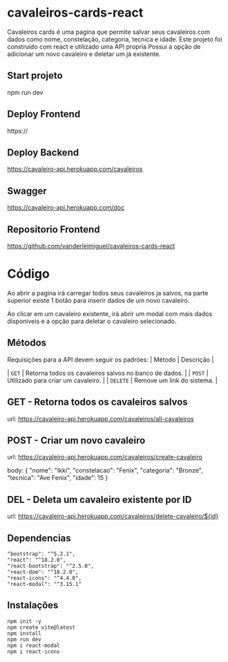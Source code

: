 # cavaleiros-cards-react

Cavaleiros cards é uma pagina que permite salvar seus cavaleiros com dados como nome, constelação, categoria, tecnica e idade.
Este projeto foi construido com react e utilizado uma API propria
Possui a opção de adicionar um novo cavaleiro e deletar um já existente.


## Start projeto

npm run dev

## Deploy Frontend

https://

## Deploy Backend

https://cavaleiro-api.herokuapp.com/cavaleiros

## Swagger

https://cavaleiro-api.herokuapp.com/doc

## Repositorio Frontend

https://github.com/vanderleimiguel/cavaleiros-cards-react

# Código

Ao abrir a pagina irá carregar todos seus cavaleiros ja salvos, na parte superior existe 1 botão para inserir dados de um novo cavaleiro.

Ao clicar em um cavaleiro existente, irá abrir um modal com mais dados disponiveis e a opção para deletar o cavaleiro selecionado.

## Métodos

Requisições para a API devem seguir os padrões:
| Método | Descrição |

| `GET` | Retorna todos os cavaleiros salvos no banco de dados. |
| `POST` | Utilizado para criar um cavaleiro. |
| `DELETE` | Remove um link do sistema. |

## GET - Retorna todos os cavaleiros salvos

url: https://cavaleiro-api.herokuapp.com/cavaleiros/all-cavaleiros

## POST - Criar um novo cavaleiro

url: https://cavaleiro-api.herokuapp.com/cavaleiros/create-cavaleiro

body:
 {
    "nome": "Ikki",
    "constelacao": "Fenix",
    "categoria": "Bronze",
    "tecnica": "Ave Fenix",
    "idade": 15
  }

## DEL - Deleta um cavaleiro existente por ID

url: https://cavaleiro-api.herokuapp.com/cavaleiros/delete-cavaleiro/${id}

## Dependencias

    "bootstrap": "^5.2.1",
    "react": "^18.2.0",
    "react-bootstrap": "^2.5.0",
    "react-dom": "^18.2.0",
    "react-icons": "^4.4.0",
    "react-modal": "^3.15.1"

## Instalações

    npm init -y
    npm create vite@latest
    npm install
    npm run dev
    npm i react-modal
    npm i react-icons
